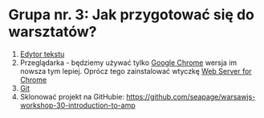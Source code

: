 # Grupa nr. 3: Jak przygotować się do warsztatów?

1. [Edytor tekstu](/workshop-setup/partials/edytor-tekstu.html)
2. Przeglądarka - będziemy używać tylko [Google Chrome](https://www.google.com/intl/pl_ALL/chrome/)
wersja im nowsza tym lepiej. Oprócz tego zainstalować wtyczkę [Web Server for Chrome](https://chrome.google.com/webstore/detail/web-server-for-chrome/ofhbbkphhbklhfoeikjpcbhemlocgigb)
3. [Git](/workshop-setup/partials/git-instalacja.html)
4. Sklonować projekt na GitHubie:
    <https://github.com/seapage/warsawjs-workshop-30-introduction-to-amp>
